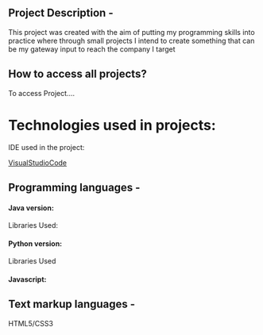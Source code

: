 <h2>Project Description -</h2>

<p>This project was created with the aim of putting my programming skills into practice
where through small projects I intend to create something that can be my gateway
input to reach the company I target</p>

<h2>How to access all projects?</h2>

<p>To access Project....</p>


<h1>Technologies used in projects:</h1>

IDE used in the project:

<a href = 'https://code.visualstudio.com/' >VisualStudioCode</a>

<h2>Programming languages -</h2>

<h4>Java version:</h4>

Libraries Used:

<h4>Python version:</h4>

Libraries Used

<h4>Javascript:</h4>

<h2>Text markup languages -</h2>

HTML5/CSS3
